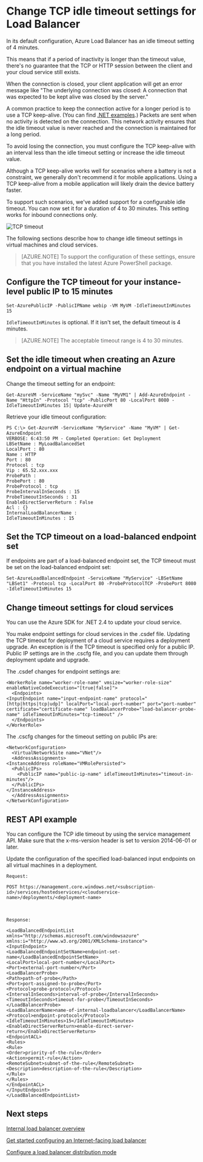 <properties
   pageTitle="Configure Load Balancer TCP idle timeout | Microsoft Azure"
   description="Configure Load Balancer TCP idle timeout"
   services="load-balancer"
   documentationCenter="na"
   authors="sdwheeler"
   manager="carmonm"
   editor="" />
<tags
   ms.service="load-balancer"
   ms.devlang="na"
   ms.topic="article"
   ms.tgt_pltfrm="na"
   ms.workload="infrastructure-services"
   ms.date="03/03/2016"
   ms.author="sewhee" />

# Change TCP idle timeout settings for Load Balancer

In its default configuration, Azure Load Balancer has an idle timeout setting of 4 minutes.

This means that if a period of inactivity is longer than the timeout value, there's no guarantee that the TCP or HTTP session between the client and your cloud service still exists.

When the connection is closed, your client application will get an error message like "The underlying connection was closed: A connection that was expected to be kept alive was closed by the server."

A common practice to keep the connection active for a longer period is to use a TCP keep-alive. (You can find [.NET examples](https://msdn.microsoft.com/library/system.net.servicepoint.settcpkeepalive.aspx).) Packets are sent when no activity is detected on the connection. This network activity ensures that the idle timeout value is never reached and the connection is maintained for a long period.

To avoid losing the connection, you must configure the TCP keep-alive with an interval less than the idle timeout setting or increase the idle timeout value.

Although a TCP keep-alive works well for scenarios where a battery is not a constraint, we generally don't recommend it for mobile applications. Using a TCP keep-alive from a mobile application will likely drain the device battery faster.

To support such scenarios, we've added support for a configurable idle timeout. You can now set it for a duration of 4 to 30 minutes. This setting works for inbound connections only.

![TCP timeout](./media/load-balancer-tcp-idle-timeout/image1.png)

The following sections describe how to change idle timeout settings in virtual machines and cloud services.

>[AZURE.NOTE] To support the configuration of these settings, ensure that you have installed the latest Azure PowerShell package.

## Configure the TCP timeout for your instance-level public IP to 15 minutes

    Set-AzurePublicIP -PublicIPName webip -VM MyVM -IdleTimeoutInMinutes 15

`IdleTimeoutInMinutes` is optional. If it isn't set, the default timeout is 4 minutes.

>[AZURE.NOTE] The acceptable timeout range is 4 to 30 minutes.

## Set the idle timeout when creating an Azure endpoint on a virtual machine

Change the timeout setting for an endpoint:

    Get-AzureVM -ServiceName "mySvc" -Name "MyVM1" | Add-AzureEndpoint -Name "HttpIn" -Protocol "tcp" -PublicPort 80 -LocalPort 8080 -IdleTimeoutInMinutes 15| Update-AzureVM

Retrieve your idle timeout configuration:

    PS C:\> Get-AzureVM -ServiceName "MyService" -Name "MyVM" | Get-AzureEndpoint
    VERBOSE: 6:43:50 PM - Completed Operation: Get Deployment
    LBSetName : MyLoadBalancedSet
    LocalPort : 80
    Name : HTTP
    Port : 80
    Protocol : tcp
    Vip : 65.52.xxx.xxx
    ProbePath :
    ProbePort : 80
    ProbeProtocol : tcp
    ProbeIntervalInSeconds : 15
    ProbeTimeoutInSeconds : 31
    EnableDirectServerReturn : False
    Acl : {}
    InternalLoadBalancerName :
    IdleTimeoutInMinutes : 15

## Set the TCP timeout on a load-balanced endpoint set

If endpoints are part of a load-balanced endpoint set, the TCP timeout must be set on the load-balanced endpoint set:

    Set-AzureLoadBalancedEndpoint -ServiceName "MyService" -LBSetName "LBSet1" -Protocol tcp -LocalPort 80 -ProbeProtocolTCP -ProbePort 8080 -IdleTimeoutInMinutes 15

## Change timeout settings for cloud services

You can use the Azure SDK for .NET 2.4 to update your cloud service.

You make endpoint settings for cloud services in the .csdef file. Updating the TCP timeout for deployment of a cloud service requires a deployment upgrade. An exception is if the TCP timeout is specified only for a public IP. Public IP settings are in the .cscfg file, and you can update them through deployment update and upgrade.

The .csdef changes for endpoint settings are:

    <WorkerRole name="worker-role-name" vmsize="worker-role-size" enableNativeCodeExecution="[true|false]">
      <Endpoints>
    <InputEndpoint name="input-endpoint-name" protocol="[http|https|tcp|udp]" localPort="local-port-number" port="port-number" certificate="certificate-name" loadBalancerProbe="load-balancer-probe-name" idleTimeoutInMinutes="tcp-timeout" />
      </Endpoints>
    </WorkerRole>

The .cscfg changes for the timeout setting on public IPs are:

    <NetworkConfiguration>
      <VirtualNetworkSite name="VNet"/>
      <AddressAssignments>
    <InstanceAddress roleName="VMRolePersisted">
      <PublicIPs>
        <PublicIP name="public-ip-name" idleTimeoutInMinutes="timeout-in-minutes"/>
      </PublicIPs>
    </InstanceAddress>
      </AddressAssignments>
    </NetworkConfiguration>

## REST API example

You can configure the TCP idle timeout by using the service management API.
Make sure that the x-ms-version header is set to version 2014-06-01 or later.

Update the configuration of the specified load-balanced input endpoints on all virtual machines in a deployment.

    Request:

    POST https://management.core.windows.net/<subscription-id>/services/hostedservices/<cloudservice-name>/deployments/<deployment-name>
<BR>

    Response:

    <LoadBalancedEndpointList xmlns="http://schemas.microsoft.com/windowsazure" xmlns:i="http://www.w3.org/2001/XMLSchema-instance">
    <InputEndpoint>
    <LoadBalancedEndpointSetName>endpoint-set-name</LoadBalancedEndpointSetName>
    <LocalPort>local-port-number</LocalPort>
    <Port>external-port-number</Port>
    <LoadBalancerProbe>
    <Path>path-of-probe</Path>
    <Port>port-assigned-to-probe</Port>
    <Protocol>probe-protocol</Protocol>
    <IntervalInSeconds>interval-of-probe</IntervalInSeconds>
    <TimeoutInSeconds>timeout-for-probe</TimeoutInSeconds>
    </LoadBalancerProbe>
    <LoadBalancerName>name-of-internal-loadbalancer</LoadBalancerName>
    <Protocol>endpoint-protocol</Protocol>
    <IdleTimeoutInMinutes>15</IdleTimeoutInMinutes>
    <EnableDirectServerReturn>enable-direct-server-return</EnableDirectServerReturn>
    <EndpointACL>
    <Rules>
    <Rule>
    <Order>priority-of-the-rule</Order>
    <Action>permit-rule</Action>
    <RemoteSubnet>subnet-of-the-rule</RemoteSubnet>
    <Description>description-of-the-rule</Description>
    </Rule>
    </Rules>
    </EndpointACL>
    </InputEndpoint>
    </LoadBalancedEndpointList>

## Next steps

[Internal load balancer overview](load-balancer-internal-overview.md)

[Get started configuring an Internet-facing load balancer](load-balancer-get-started-internet-arm-ps.md)

[Configure a load balancer distribution mode](load-balancer-distribution-mode.md)
